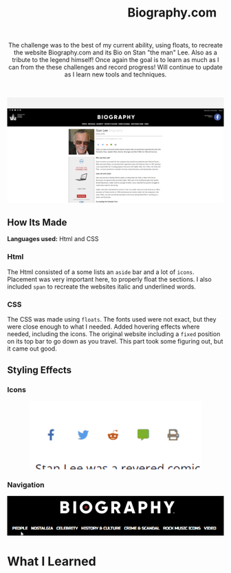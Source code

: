 # &emsp;&emsp;&emsp;&emsp;&emsp;&emsp;&emsp;&emsp;&emsp;&emsp;Biography.com
&emsp;
<p align="center">
  The challenge was to the best of my current ability, using floats, to recreate the website Biography.com and its Bio on Stan "the man" Lee. Also as a tribute to the legend himself! Once again
  the goal is to learn as much as I can from the these challenges and record progress! Will continue to update as I learn new tools and techniques. 
</p>
&emsp;
<p align="center">
<img src="https://github.com/DashlinS/Biography/blob/master/images/gifs/Website.png" width="900">
</p>

## How Its Made 

**Languages used:** Html and CSS

### Html

The Html consisted of a some lists an `aside` bar and a lot of `icons`. Placement was very important here, to properly float the sections. I also included `span` to recreate the websites italic and underlined words.  

### CSS

The CSS was made using `floats`. The fonts used were not exact, but they were close enough to what I needed. Added hovering effects where needed, including the icons. The original website including a `fixed` position on its top bar to go down as you travel. This part took some figuring out, but it came out good.


## Styling Effects

### Icons
<p align="center">
<img src="https://github.com/DashlinS/Biography/blob/master/images/gifs/icon.gif" width="400">
</p>

</p>   

<p align="center">                                                                                                          


### Navigation

<p align="center">
<img src="https://github.com/DashlinS/Biography/blob/master/images/gifs/nav.gif" width="800">
</p>

<p align="center">
</p> 

# What I Learned
